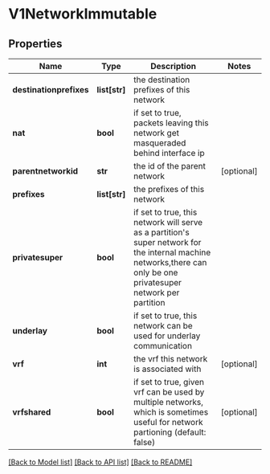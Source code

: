# V1NetworkImmutable

## Properties
Name | Type | Description | Notes
------------ | ------------- | ------------- | -------------
**destinationprefixes** | **list[str]** | the destination prefixes of this network | 
**nat** | **bool** | if set to true, packets leaving this network get masqueraded behind interface ip | 
**parentnetworkid** | **str** | the id of the parent network | [optional] 
**prefixes** | **list[str]** | the prefixes of this network | 
**privatesuper** | **bool** | if set to true, this network will serve as a partition&#39;s super network for the internal machine networks,there can only be one privatesuper network per partition | 
**underlay** | **bool** | if set to true, this network can be used for underlay communication | 
**vrf** | **int** | the vrf this network is associated with | [optional] 
**vrfshared** | **bool** | if set to true, given vrf can be used by multiple networks, which is sometimes useful for network partioning (default: false) | [optional] 

[[Back to Model list]](../README.md#documentation-for-models) [[Back to API list]](../README.md#documentation-for-api-endpoints) [[Back to README]](../README.md)


